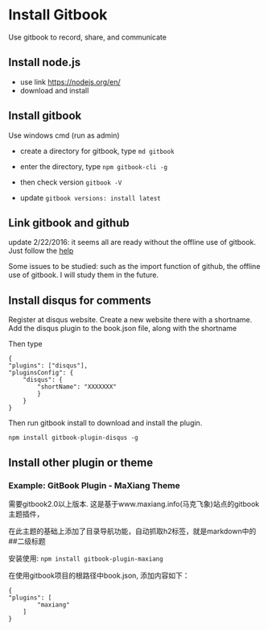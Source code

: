 # Install Gitbook


Use gitbook to record, share, and communicate

## Install node.js

* use link https://nodejs.org/en/
* download and install


## Install gitbook
Use windows cmd (run as admin)

* create a directory for gitbook, type ```md gitbook```

* enter the directory, type ```npm gitbook-cli -g```

* then check version ```gitbook -V```

* update 
``` gitbook versions: install latest ```


## Link gitbook and github 


update 2/22/2016: it seems all are ready without the offline use of gitbook. Just follow the [help](https://help.gitbook.com/github/index.html)


Some issues to be studied: such as the import function of github, the offline use of gitbook. I will study them in the future.


## Install disqus for comments

Register at disqus website. Create a new website there with a shortname. Add the disqus plugin to the book.json file, along with the shortname 

Then type

    {
    "plugins": ["disqus"],
    "pluginsConfig": {
        "disqus": {
            "shortName": "XXXXXXX"
            }
        }
    }



Then run gitbook install to download and install the plugin.

    npm install gitbook-plugin-disqus -g
 
 
 ## Install other plugin or theme
 
### Example: GitBook Plugin - MaXiang Theme

需要gitbook2.0以上版本. 这是基于www.maxiang.info(马克飞象)站点的gitbook主题插件，

在此主题的基础上添加了目录导航功能，自动抓取h2标签，就是markdown中的##二级标题

安装使用:   ```npm install gitbook-plugin-maxiang```

在使用gitbook项目的根路径中book.json, 添加内容如下：

    {
    "plugins": [
            "maxiang"
        ]
    }
 
 